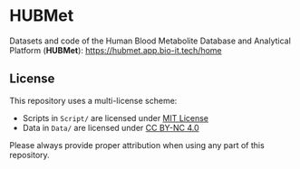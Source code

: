 # HUBMet
Datasets and code of the Human Blood Metabolite Database and Analytical Platform (**HUBMet**): https://hubmet.app.bio-it.tech/home


## License

This repository uses a multi-license scheme:

- Scripts in `Script/` are licensed under [MIT License](Script/LICENSE)
- Data in `Data/` are licensed under [CC BY-NC 4.0](Data/LICENSE)

Please always provide proper attribution when using any part of this repository.
